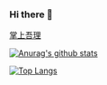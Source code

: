 ### Hi there 👋

[掌上吾理](https://www.coolapk.com/apk/285768)

[![Anurag's github stats](https://github-readme-stats.vercel.app/api?username=kcqnly&show_icons=true&theme=dark)](https://github.com/kcqnly)

[![Top Langs](https://github-readme-stats.vercel.app/api/top-langs/?username=kcqnly&layout=compact)](https://github.com/kcqnly)
